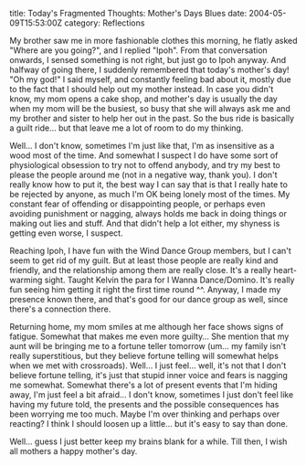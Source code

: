 title: Today's Fragmented Thoughts: Mother's Days Blues
date: 2004-05-09T15:53:00Z
category: Reflections

My brother saw me in more fashionable clothes this morning, he flatly asked "Where are you going?", and I replied "Ipoh". From that conversation onwards, I sensed something is not right, but just go to Ipoh anyway. And halfway of going there, I suddenly remembered that today's mother's day! "Oh my god!" I said myself, and constantly feeling bad about it, mostly due to the fact that I should help out my mother instead. In case you didn't know, my mom opens a cake shop, and mother's day is usually the day when my mom will be the busiest, so busy that she will always ask me and my brother and sister to help her out in the past. So the bus ride is basically a guilt ride… but that leave me a lot of room to do my thinking.

Well… I don't know, sometimes I'm just like that, I'm as insensitive as a wood most of the time. And somewhat I suspect I do have some sort of physiological obsession to try not to offend anybody, and try my best to please the people around me (not in a negative way, thank you). I don't really know how to put it, the best way I can say that is that I really hate to be rejected by anyone, as much I'm OK being lonely most of the times. My constant fear of offending or disappointing people, or perhaps even avoiding punishment or nagging, always holds me back in doing things or making out lies and stuff. And that didn't help a lot either, my shyness is getting even worse, I suspect.

Reaching Ipoh, I have fun with the Wind Dance Group members, but I can't seem to get rid of my guilt. But at least those people are really kind and friendly, and the relationship among them are really close. It's a really heart-warming sight. Taught Kelvin the para for I Wanna Dance/Domino. It's really fun seeing him getting it right the first time round ^^. Anyway, I made my presence known there, and that's good for our dance group as well, since there's a connection there.

Returning home, my mom smiles at me although her face shows signs of fatigue. Somewhat that makes me even more guilty… She mention that my aunt will be bringing me to a fortune teller tomorrow (um… my family isn't really superstitious, but they believe fortune telling will somewhat helps when we met with crossroads). Well… I just feel… well, it's not that I don't believe fortune telling, it's just that stupid inner voice and fears is nagging me somewhat. Somewhat there's a lot of present events that I'm hiding away, I'm just feel a bit afraid… I don't know, sometimes I just don't feel like having my future told, the presents and the possible consequences has been worrying me too much. Maybe I'm over thinking and perhaps over reacting? I think I should loosen up a little… but it's easy to say than done.

Well… guess I just better keep my brains blank for a while. Till then, I wish all mothers a happy mother's day.
